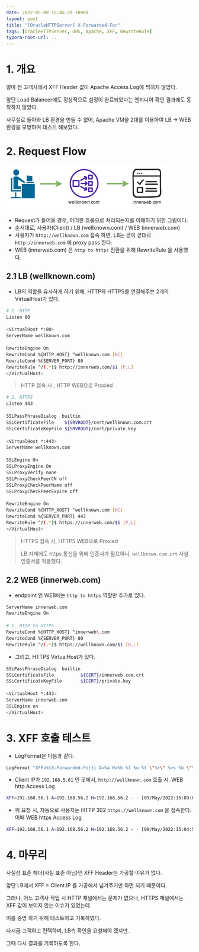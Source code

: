 ```yaml
---
date: 2022-05-09 15:45:29 +0900
layout: post
title: "[OracleHTTPServer] X-Forwarded-For"
tags: [OracleHTTPServer, OHS, Apache, XFF, RewriteRule]
typora-root-url: ..
---
```


# 1. 개요

얼마 전 고객사에서 XFF Header 값이 Apache Access Log에 찍히지 않았다.

앞단 Load Balancer에도 정상적으로 설정이 완료되었다는 엔지니어 확인 결과에도 동작하지 않았다.

사무실로 돌아와 LB 환경을 만들 수 없어, Apache VM을 2대를 이용하여 LB -> WEB 환경을 모방하며 테스트 해보았다.



# 2. Request Flow

![X-Forwarded-For_1](/../assets/posts/images/14-WebServer/X-Forwarded-For/X-Forwarded-For_1.png)

* Request가 들어올 경우, 어떠한 흐름으로 처리되는지를 이해하기 위한 그림이다.
* 순서대로, 사용자(Client) / LB (wellknown.com) / WEB (innerweb.com)
* 사용자가 `http://wellknown.com` 접속 하면, LB는 곧이 곧대로 `http://innerweb.com` 에 proxy pass 한다.
* WEB (innerweb.com) 은 `http to https` 전환을 위해 RewriteRule 을 사용했다.



## 2.1 LB (wellknown.com)

* LB의 역할을 유사하게 하기 위해, HTTP와 HTTPS를 연결해주는 2개의 VirtualHost가 있다.

```bash
# 1. HTTP
Listen 80

<VirtualHost *:80>
ServerName wellknown.com

RewriteEngine On
RewriteCond %{HTTP_HOST} ^wellknown.com [NC]
RewriteCond %{SERVER_PORT} 80
RewriteRule ^/(.*)$ http://innerweb.com/$1 [P,L]
</VirtualHost>
```

> HTTP 접속 시 , HTTP WEB으로 Proxied



```bash
# 2. HTTPS
Listen 443

SSLPassPhraseDialog  builtin
SSLCertificateFile    ${SRVROOT}/cert/wellknown.com.crt
SSLCertificateKeyFile ${SRVROOT}/cert/private.key

<VirtualHost *:443>
ServerName wellknown.com

SSLEngine On
SSLProxyEngine On
SSLProxyVerify none
SSLProxyCheckPeerCN off
SSLProxyCheckPeerName off
SSLProxyCheckPeerExpire off

RewriteEngine On
RewriteCond %{HTTP_HOST} ^wellknown.com [NC]
RewriteCond %{SERVER_PORT} 443
RewriteRule ^/(.*)$ https://innerweb.com/$1 [P,L]
</VirtualHost>
```

> HTTPS 접속 시, HTTPS WEB으로 Proxied
>
> LB 자체에도 https 통신을 위해 인증서가 필요하니, `wellknown.com.crt` 사설 인증서를 적용했다.



## 2.2 WEB (innerweb.com)

* endpoint 인 WEB에는 `http to https` 역할만 추가로 있다.

```bash
ServerName innerweb.com
RewriteEngine On

# 1. HTTP to HTTPS
RewriteCond %{HTTP_HOST} ^innerweb\.com
RewriteCond %{SERVER_PORT} 80
RewriteRule ^/(.*)$ https://wellknown.com/$1 [R,L]
```



* 그리고, HTTPS VirtualHost가 있다.

```bash
SSLPassPhraseDialog  builtin
SSLCertificateFile          ${CERT}/innerweb.com.crt
SSLCertificateKeyFile       ${CERT}/private.key

<VirtualHost *:443>
ServerName innerweb.com
SSLEngine on
</VirtualHost>
```



# 3. XFF 호출 테스트

* LogFormat은 다음과 같다.

```bash
LogFormat "XFF=%{X-Forwarded-For}i A=%a H=%h %l %u %t \"%r\" %>s %b \"%{Referer}i\" \"%{User-Agent}i\" %D" combined
```



* Client IP가 `192.168.5.61` 인 곳에서, `http://wellknown.com` 호출 시. WEB http Access Log

```bash
XFF=192.168.56.1 A=192.168.56.2 H=192.168.56.2 - - [09/May/2022:15:03:00 +0900] "GET / HTTP/1.1" 302 206 "-" "Mozilla/5.0 (Windows NT 10.0; Win64; x64) AppleWebKit/537.36 (KHTML, like Gecko) Chrome/101.0.4951.54 Safari/537.36" 237
```



* 위 요청 시, 자동으로 사용자는 HTTP 302 `https://wellknown.com` 을 접속한다. 이때 WEB https Access Log

```bash
XFF=192.168.56.1 A=192.168.56.2 H=192.168.56.2 - - [09/May/2022:15:04:56 +0900] "GET / HTTP/1.1" 200 613 "-" "Mozilla/5.0 (Windows NT 10.0; Win64; x64) AppleWebKit/537.36 (KHTML, like Gecko) Chrome/101.0.4951.54 Safari/537.36" 538
```



# 4. 마무리

사실상 표준 헤더(사실 표준 아님)인 XFF Header는 가공할 이유가 없다.

앞단 LB에서 XFF = Client.IP 를 가공해서 넘겨주기만 하면 되기 때문이다.

그러나, 어느 고객사 작업 시 HTTP 채널에서는 문제가 없으나, HTTPS 채널에서는 XFF 값이 보이지 않는 이슈가 있었는데

이를 증명 하기 위해 테스트하고 기록하였다.



다시금 고객하고 컨택하며, LB측 확인을 요청해야 겠지만..

그때 다시 결과를 기록하도록 한다.
